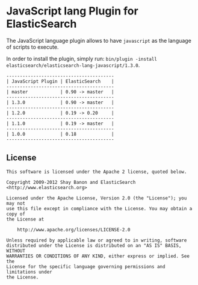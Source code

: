 JavaScript lang Plugin for ElasticSearch
==================================

The JavaScript language plugin allows to have `javascript` as the language of scripts to execute.

In order to install the plugin, simply run: `bin/plugin -install elasticsearch/elasticsearch-lang-javascript/1.3.0`.

    ----------------------------------------
    | JavaScript Plugin | ElasticSearch    |
    ----------------------------------------
    | master            | 0.90 -> master   |
    ----------------------------------------
    | 1.3.0             | 0.90 -> master   |
    ----------------------------------------
    | 1.2.0             | 0.19 -> 0.20     |
    ----------------------------------------
    | 1.1.0             | 0.19 -> master   |
    ----------------------------------------
    | 1.0.0             | 0.18             |
    ----------------------------------------

License
-------

    This software is licensed under the Apache 2 license, quoted below.

    Copyright 2009-2012 Shay Banon and ElasticSearch <http://www.elasticsearch.org>

    Licensed under the Apache License, Version 2.0 (the "License"); you may not
    use this file except in compliance with the License. You may obtain a copy of
    the License at

        http://www.apache.org/licenses/LICENSE-2.0

    Unless required by applicable law or agreed to in writing, software
    distributed under the License is distributed on an "AS IS" BASIS, WITHOUT
    WARRANTIES OR CONDITIONS OF ANY KIND, either express or implied. See the
    License for the specific language governing permissions and limitations under
    the License.
